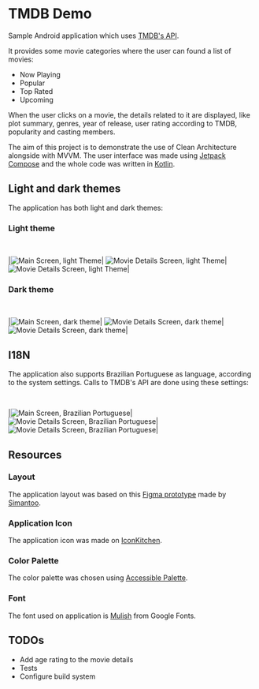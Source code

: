 # TMDB Demo
Sample Android application which uses [TMDB's API](https://developer.themoviedb.org/docs).

It provides some movie categories where the user can found a list of movies: 

- Now Playing
- Popular
- Top Rated
- Upcoming

When the user clicks on a movie, the details related to it are displayed, like plot summary, genres, year of release, user rating according to TMDB, popularity and casting members.

The aim of this project is to demonstrate the use of Clean Architecture alongside with MVVM. The user interface was made using [Jetpack Compose](https://developer.android.com/jetpack/compose) and the whole code was written in [Kotlin](https://kotlinlang.org/).

## Light and dark themes

The application has both light and dark themes:
<br/>

### Light theme
<br/>

|![Main Screen, light Theme](./docs/images/main_screen_light_en.png)| ![Movie Details Screen, light Theme](./docs/images/details_screen_1_light_en.png)| ![Movie Details Screen, light Theme](./docs/images/details_screen_2_light_en.png)|

### Dark theme
<br/>

|![Main Screen, dark theme](./docs/images/main_screen_dark_en.png)| ![Movie Details Screen, dark theme](./docs/images/details_screen_1_dark_en.png)| ![Movie Details Screen, dark theme](./docs/images/details_screen_2_dark_en.png)|

## I18N

The application also supports Brazilian Portuguese as language, according to the system settings. Calls to TMDB's API are done using these settings:

<br/>

|![Main Screen, Brazilian Portuguese](./docs/images/main_screen_dark_ptbr.png)| ![Movie Details Screen, Brazilian Portuguese](./docs/images/details_screen_1_dark_ptbr.png)| ![Movie Details Screen, Brazilian Portuguese](./docs/images/details_screen_2_dark_ptbr.png)|

## Resources

### Layout

The application layout was based on this [Figma prototype](https://dribbble.com/shots/10795979-Movie-App-Free) made by [Simantoo](mailto:simantoo@gmail.com).

### Application Icon

The application icon was made on [IconKitchen](https://icon.kitchen/).

### Color Palette

The color palette was chosen using [Accessible Palette](https://accessiblepalette.com/).

### Font

The font used on application is [Mulish](https://fonts.google.com/specimen/Mulish) from Google Fonts.

## TODOs

- Add age rating to the movie details
- Tests
- Configure build system
